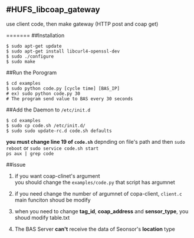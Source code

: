 #HUFS_libcoap_gateway 
-----
use client code, then make gateway (HTTP post and coap get)

=======
##Installation
```
$ sudo apt-get update  
$ sudo apt-get install libcurl4-openssl-dev   
$ sudo ./configure  
$ sudo make  
```

##Run the Porogram 
```
$ cd examples  
$ sudo python code.py [cycle time] [BAS_IP]   
# ex) sudo python code.py 30   
# The program send value to BAS every 30 seconds  
```

##Add the Daemon to `/etc/init.d`
```
$ cd examples  
$ sudo cp code.sh /etc/init.d/  
$ sudo sudo update-rc.d code.sh defaults  
```
    
**you must change line 19 of `code.sh`** depnding on file's path 
and then `sudo reboot` or `sudo service code.sh start`  
`ps aux | grep code`

##issue  
1. if you want coap-clinet's argument    
you should change the `examples/code.py` that script has argumnet    
  
2. if you need change the number of argumnet of copa-client, `client.c` main funciton shoud be modify   
  
3. when you need to change **tag_id**, **coap_address** and **sensor_type**, you shoud modify table.txt
  
4. The BAS Server **can't** receive the data of Seonsor's **location** type 

